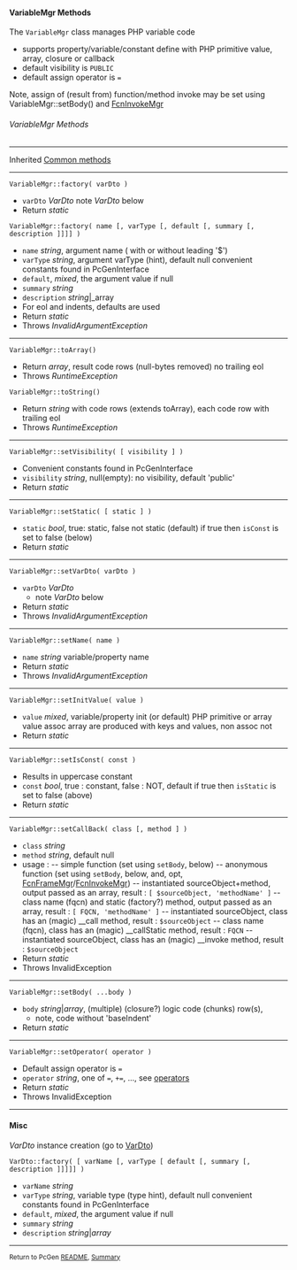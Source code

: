 [comment]: # (This file is part of PcGen, PHP Code Generation support package. Copyright 2020-21 Kjell-Inge Gustafsson, kigkonsult, All rights reserved, licence GPL 3.0)

#### VariableMgr Methods

The ```VariableMgr``` class manages PHP variable code

* supports property/variable/constant define with PHP primitive value, array, closure or callback
* default visibility is ```PUBLIC```  
* default assign operator is ```=```  

Note, assign of (result from) function/method invoke may be set using VariableMgr::setBody() and [FcnInvokeMgr]

###### VariableMgr Methods

---

Inherited [Common methods]

---

```VariableMgr::factory( varDto )```

* ```varDto``` _VarDto_
     note *VarDto* below
* Return _static_


```VariableMgr::factory( name [, varType [, default [, summary [, description ]]]] )```

* ```name``` _string_, argument name   ( with or without leading '$')
* ```varType``` _string_, argument varType (hint), default null
  convenient constants found in PcGenInterface
* ```default```, _mixed_, the argument value if null
* ```summary``` _string_
* ```description``` _string_|_array
* For eol and indents, defaults are used
* Return _static_
* Throws _InvalidArgumentException_

---

```VariableMgr::toArray()```

* Return _array_, result code rows (null-bytes removed) no trailing eol
* Throws _RuntimeException_


```VariableMgr::toString()```

* Return _string_ with code rows (extends toArray), each code row with trailing eol
* Throws _RuntimeException_

---

```VariableMgr::setVisibility( [ visibility ] )```

* Convenient constants found in PcGenInterface
* ```visibility``` _string_, null(empty): no visibility, default 'public'  
* Return _static_

---

```VariableMgr::setStatic( [ static ] )```

* ```static``` _bool_, true: static, false not static (default)
  if true then ```isConst``` is set to false (below)
* Return _static_

---

```VariableMgr::setVarDto( varDto )```

* ```varDto``` _VarDto_  
    * note *VarDto* below
* Return _static_
* Throws _InvalidArgumentException_

---

```VariableMgr::setName( name )```

* ```name``` _string_ variable/property name 
* Return _static_
* Throws _InvalidArgumentException_

---

```VariableMgr::setInitValue( value )```

* ```value``` _mixed_, variable/property init (or default) PHP primitive or array value
  assoc array are produced with keys and values, non assoc not
* Return _static_

---

```VariableMgr::setIsConst( const )```

* Results in uppercase constant
* ```const``` _bool_, true : constant, false : NOT, default 
  if true then ```isStatic``` is set to false (above)
* Return _static_

---

```VariableMgr::setCallBack( class [, method ] )```

* ```class``` _string_
* ```method``` _string_, default null
* usage :
  -- simple function (set using ```setBody```, below)
  -- anonymous function (set using ```setBody```, below, and, opt, [FcnFrameMgr]/[FcnInvokeMgr])
  -- instantiated sourceObject+method, output passed as an array, result : ```[ $sourceObject, 'methodName' ]```
  -- class name (fqcn) and static (factory?) method, output passed as an array, result : ```[ FQCN, 'methodName' ]```
  -- instantiated sourceObject, class has an (magic) __call method, result : ```$sourceObject```
  -- class name (fqcn), class has an (magic) __callStatic method, result : ```FQCN```
  -- instantiated sourceObject, class has an (magic) __invoke method, result : ```$sourceObject```
* Return _static_
* Throws InvalidException

---

```VariableMgr::setBody( ...body )```

* ```body``` _string_|_array_, (multiple) (closure?) logic code (chunks) row(s), 
  * note, code without 'baseIndent' 
* Return _static_

---

```VariableMgr::setOperator( operator )```

* Default assign operator is ```=``` 
* ```operator``` _string_, one of ```=```, ```+=```, ..., see [operators]
* Return _static_
* Throws InvalidException

---

#### Misc
_VarDto_ instance creation (go to [VarDto])

```VarDto::factory( [ varName [, varType [ default [, summary [, description ]]]]] )```

* ```varName``` _string_
* ```varType``` _string_, variable type (type hint), default null
   convenient constants found in PcGenInterface
* ```default```, _mixed_, the argument value if null
* ```summary``` _string_
* ```description``` _string_|_array_
---

<small>Return to PcGen [README], [Summary]</small> 

[Common methods]:CommonMethods.md
[FcnFrameMgr]:FcnFrameMgr.md
[FcnInvokeMgr]:FcnInvokeMgr.md
[operators]:https://www.php.net/manual/en/language.operators.assignment.php
[README]:../README.md
[Summary]:Summary.md
[VarDto]:VarDto.md
